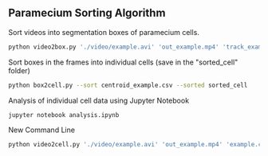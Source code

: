 ## Paramecium Sorting Algorithm

Sort videos into segmentation boxes of paramecium cells.

```sh
python video2box.py './video/example.avi' 'out_example.mp4' 'track_example.csv' 'centroid_example.csv' 'shape_data.csv'
```

Sort boxes in the frames into individual cells (save in the "sorted_cell" folder)

```sh
python box2cell.py --sort centroid_example.csv --sorted sorted_cell
```

Analysis of individual cell data using Jupyter Notebook

```sh
jupyter notebook analysis.ipynb
```

New Command Line 

```sh
python video2cell.py './video/example.avi' 'out_example.mp4' 'example.csv' 
```
